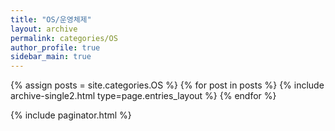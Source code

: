 ```yaml
---
title: "OS/운영체제"
layout: archive
permalink: categories/OS
author_profile: true
sidebar_main: true
---
```


{% assign posts = site.categories.OS %}
{% for post in posts %} {% include archive-single2.html type=page.entries_layout %} {% endfor %}

{% include paginator.html %}
